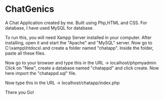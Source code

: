 # ChatGenics
A Chat Application created by me. 
Built using Php,HTML and CSS. For database, I have used MySQL for database.

To run this, you will need Xampp Server installed in your computer.
After installing, open it and start the "Apache" and "MySQL" server.
Now go to C:\xampp\htdocs\ and create a folder named "chatapp".
Inside the folder, paste all these files.

Now go to your browser and type this in the URL -> localhost/phpmyadmin
Click on "New", create a database named "chatappd" and click create.
Now here import the "chatappd.sql" file.

Now type this in the URL -> localhost/chatapp/index.php

There you Go!


